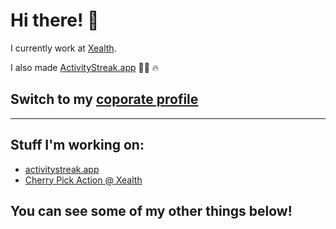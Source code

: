 # Hi there! 🤙

I currently work at [Xealth](https://github.com/Xealth). 

I also made [ActivityStreak.app](https://activitystreak.app) 🏃‍♂️ 🔥


## Switch to my [coporate profile](https://github.com/arivera-xealth)


----
## Stuff I'm working on:
- [activitystreak.app](https://activitystreak.app)
- [Cherry Pick Action @ Xealth](https://github.com/Xealth/cherry-pick-action)

## You can see some of my other things below!
